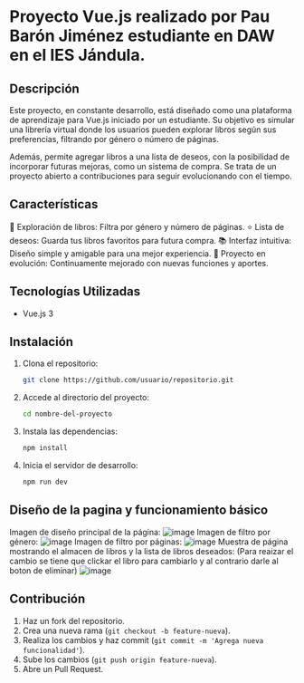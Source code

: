 # Proyecto Vue.js realizado por Pau Barón Jiménez estudiante en DAW en el IES Jándula.

## Descripción
Este proyecto, en constante desarrollo, está diseñado como una plataforma de aprendizaje para Vue.js iniciado por un estudiante. Su objetivo es simular una librería virtual donde los usuarios pueden explorar libros según sus preferencias, filtrando por género o número de páginas.

Además, permite agregar libros a una lista de deseos, con la posibilidad de incorporar futuras mejoras, como un sistema de compra. Se trata de un proyecto abierto a contribuciones para seguir evolucionando con el tiempo.

## Características
📖 Exploración de libros: Filtra por género y número de páginas.
⭐ Lista de deseos: Guarda tus libros favoritos para futura compra.
📚 Interfaz intuitiva: Diseño simple y amigable para una mejor experiencia.
🚀 Proyecto en evolución: Continuamente mejorado con nuevas funciones y aportes.

## Tecnologías Utilizadas
- Vue.js 3

## Instalación
1. Clona el repositorio:
   ```sh
   git clone https://github.com/usuario/repositorio.git
   ```
2. Accede al directorio del proyecto:
   ```sh
   cd nombre-del-proyecto
   ```
3. Instala las dependencias:
   ```sh
   npm install
   ```
4. Inicia el servidor de desarrollo:
   ```sh
   npm run dev
   ```

## Diseño de la pagina y funcionamiento básico
Imagen de diseño principal de la página:
![image](https://github.com/user-attachments/assets/44a97c74-7652-49d2-b59d-85f5aaee27c7)
Imagen de filtro por género:
![image](https://github.com/user-attachments/assets/d3779bbe-574b-4988-8242-2eff67f4d69a)
Imagen de filtro por páginas:
![image](https://github.com/user-attachments/assets/b740e2d1-8e91-443d-a0f3-a0f408bebfe7)
Muestra de página mostrando el almacen de libros y la lista de libros deseados: (Para reaizar el cambio se tiene que clickar el libro para cambiarlo y al contrario darle al boton de eliminar)
![image](https://github.com/user-attachments/assets/8d00c76f-10e5-4a02-a840-5bf114a8a00f)


## Contribución
1. Haz un fork del repositorio.
2. Crea una nueva rama (`git checkout -b feature-nueva`).
3. Realiza los cambios y haz commit (`git commit -m 'Agrega nueva funcionalidad'`).
4. Sube los cambios (`git push origin feature-nueva`).
5. Abre un Pull Request.




